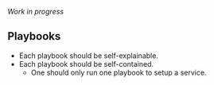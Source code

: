 _Work in progress_

## Playbooks

- Each playbook should be self-explainable.
- Each playbook should be self-contained.
    - One should only run one playbook to setup a service.
